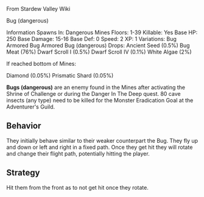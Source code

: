 From Stardew Valley Wiki

Bug (dangerous)

Information Spawns In: Dangerous Mines Floors: 1-39 Killable: Yes Base HP: 250 Base Damage: 15-16 Base Def: 0 Speed: 2 XP: 1 Variations: Bug Armored Bug Armored Bug (dangerous) Drops: Ancient Seed (0.5%) Bug Meat (76%) Dwarf Scroll I (0.5%) Dwarf Scroll IV (0.1%) White Algae (2%)

If reached bottom of Mines:

Diamond (0.05%) Prismatic Shard (0.05%)

**Bugs (dangerous)** are an enemy found in the Mines after activating the Shrine of Challenge or during the Danger In The Deep quest. 80 cave insects (any type) need to be killed for the Monster Eradication Goal at the Adventurer's Guild.

## Behavior

They initially behave similar to their weaker counterpart the Bug. They fly up and down or left and right in a fixed path. Once they get hit they will rotate and change their flight path, potentially hitting the player.

## Strategy

Hit them from the front as to not get hit once they rotate.